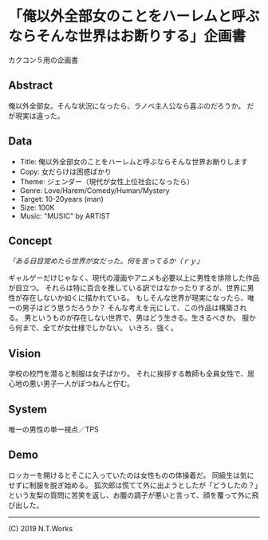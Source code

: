 # 「俺以外全部女のことをハーレムと呼ぶならそんな世界はお断りする」企画書

カクコン５用の企画書

## Abstract

俺以外全部女。そんな状況になったら、ラノベ主人公なら喜ぶのだろうか。
だが現実は違った。

## Data

- Title: 俺以外全部女のことをハーレムと呼ぶならそんな世界お断りします
- Copy: 女だらけは困惑ばかり
- Theme: ジェンダー（現代が女性上位社会になったら）
- Genre: Love/Harem/Comedy/Human/Mystery
- Target: 10-20years (man)
- Size: 100K
- Music: "MUSIC" by ARTIST

## Concept

_「ある日目覚めたら世界が女だった。何を言ってるか（ｒｙ」_

ギャルゲーだけじゃなく、現代の漫画やアニメも必要以上に男性を排除した作品が目立つ。
それらは特に百合を推している訳ではなかったりするが、世界に男性が存在しないか如くに描かれている。
もしそんな世界が現実になったら、唯一の男子はどう思うだろうか？
そんな考えを元にして、この作品は構築される。
男というものが存在しない世界で、男はどう生きる。生きるべきか。
服から何まで、全てが女仕様でしかない。
いきろ、強く。

## Vision

学校の校門を潜ると制服は女子ばかり。
それに挨拶する教師も全員女性で、居心地の悪い男子一人がぽつねんと佇む。

## System

唯一の男性の単一視点／TPS

## Demo

ロッカーを開けるとそこに入っていたのは女性ものの体操着だ。
同級生は気にせずに制服を脱ぎ始める。
狐次郎は慌てて外に出ようとしたが「どうしたの？」という友梨の質問に苦笑を返し、お腹の調子が悪いと言って、顔を覆って外に飛び出した。

---
(C) 2019 N.T.Works
